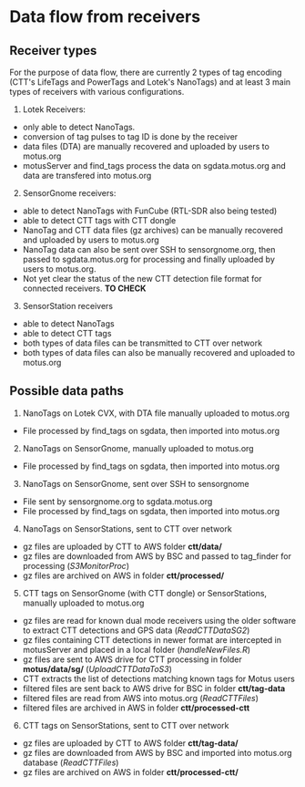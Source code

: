 
# Data flow from receivers

## Receiver types

For the purpose of data flow, there  are currently 2 types of tag encoding (CTT's LifeTags and PowerTags and Lotek's NanoTags) and at least 3 main types of receivers with various configurations.

1. Lotek Receivers: 
- only able to detect NanoTags.
- conversion of tag pulses to tag ID is done by the receiver 
- data files (DTA) are manually recovered and uploaded by users to motus.org
- motusServer and find_tags process the data on sgdata.motus.org and data are transfered into motus.org

2. SensorGnome receivers:
- able to detect NanoTags with FunCube (RTL-SDR also being tested)
- able to detect CTT tags with CTT dongle
- NanoTag and CTT data files (gz archives) can be manually recovered and uploaded by users to motus.org
- NanoTag data can also be sent over SSH to sensorgnome.org, then passed to sgdata.motus.org for processing and finally uploaded by users to motus.org. 
- Not yet clear the status of the new CTT detection file format for connected receivers. **TO CHECK**

3. SensorStation receivers
- able to detect NanoTags 
- able to detect CTT tags 
- both types of data files can be transmitted to CTT over network
- both types of data files can also be manually recovered and uploaded to motus.org

## Possible data paths

1. NanoTags on Lotek CVX, with DTA file manually uploaded to motus.org

- File processed by find_tags on sgdata, then imported into motus.org

2. NanoTags on SensorGnome, manually uploaded to motus.org

- File processed by find_tags on sgdata, then imported into motus.org

3. NanoTags on SensorGnome, sent over SSH to sensorgnome

- File sent by sensorgnome.org to sgdata.motus.org
- File processed by find_tags on sgdata, then imported into motus.org

4. NanoTags on SensorStations, sent to CTT over network

- gz files are uploaded by CTT to AWS folder **ctt/data/** 
- gz files are downloaded from AWS by BSC and passed to tag_finder for processing (*S3MonitorProc*)
- gz files are archived on AWS in folder **ctt/processed/**

5. CTT tags on SensorGnome (with CTT dongle) or SensorStations, manually uploaded to motus.org 

- gz files are read for known dual mode receivers using the older software to extract CTT detections and GPS data (*ReadCTTDataSG2*)
- gz files containing CTT detections in newer format are intercepted in motusServer and placed in a local folder (*handleNewFiles.R*)
- gz files are sent to AWS drive for CTT processing in folder **motus/data/sg/**  (*UploadCTTDataToS3*) 
- CTT extracts the list of detections matching known tags for Motus users
- filtered files are sent back to AWS drive for BSC in folder **ctt/tag-data** 
- filtered files are read from AWS into motus.org (*ReadCTTFiles*)
- filtered files are archived in AWS in folder **ctt/processed-ctt**

6. CTT tags on SensorStations, sent to CTT over network

- gz files are uploaded by CTT to AWS folder **ctt/tag-data/** 
- gz files are downloaded from AWS by BSC and imported into motus.org database (*ReadCTTFiles*)
- gz files are archived on AWS in folder **ctt/processed-ctt/**

